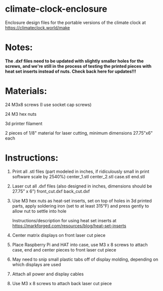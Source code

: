# climate-clock-enclosure
Enclosure design files for the portable versions of the climate clock at https://climateclock.world/make

# Notes:
**The .dxf files need to be updated with slightly smaller holes for the screws, and we're still in the process of testing the printed pieces with heat set inserts instead of nuts. Check back here for updates!!!**

# Materials:
24 M3x8 screws (I use socket cap screws)

24 M3 hex nuts

3d printer filament

2 pieces of 1/8" material for laser cutting, minimum dimensions 27.75"x6" each

# Instructions:
1. Print all .stl files (part modeled in inches, if ridiculously small in print software scale by 2540%)
    center_1.stl
    center_2.stl
    case.stl
    end.stl
2. Laser cut all .dxf files (also designed in inches, dimensions should be 27.75” x 6”)
    front_cut.dxf
    back_cut.dxf
3. Use M3 hex nuts as heat-set inserts, set on top of holes in 3d printed parts, apply soldering iron (set to at least 315℉) and press gently to allow nut to settle into hole
    
    Instructions/description for using heat set inserts at https://markforged.com/resources/blog/heat-set-inserts
4. Center matrix displays on front laser cut piece
5. Place Raspberry Pi and HAT into case, use M3 x 8 screws to attach case, end and center pieces to front laser cut piece
6. May need to snip small plastic tabs off of display molding, depending on which displays are used
7. Attach all power and display cables
8. Use M3 x 8 screws to attach back laser cut piece
